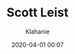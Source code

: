 ---
layout: page
title: Scott Leist
date: 2020-04-01 00:07
author: Klahanie
comments: true
categories: []
thumbnail: /images/board/scott-leist.jpg
bio: 'Term expires: 2023'
---